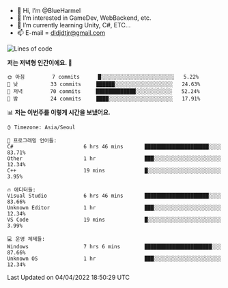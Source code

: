- 👋 Hi, I’m @BlueHarmel
- 👀 I’m interested in GameDev, WebBackend, etc.
- 🌱 I’m currently learning Unity, C#, ETC...
- 📫 E-mail = dldjdtjr@gmail.com
  <!--START_SECTION:waka-->
![Lines of code](https://img.shields.io/badge/%EC%A0%80%EB%8A%94%20%EC%97%AC%ED%83%9C%EA%B9%8C%EC%A7%80%20-275%20Thousand%20%EC%A4%84%EC%9D%98%20%EC%BD%94%EB%93%9C%EB%A5%BC%20%EC%9E%91%EC%84%B1%ED%96%88%EC%96%B4%EC%9A%94.-blue)

**저는 저녁형 인간이에요. 🦉** 

```text
🌞 아침         7 commits      █░░░░░░░░░░░░░░░░░░░░░░░░   5.22% 
🌆 낮　         33 commits     ██████░░░░░░░░░░░░░░░░░░░   24.63% 
🌃 저녁         70 commits     █████████████░░░░░░░░░░░░   52.24% 
🌙 밤　         24 commits     ████░░░░░░░░░░░░░░░░░░░░░   17.91%

```


📊 **저는 이번주를 이렇게 시간을 보냈어요.** 

```text
⌚︎ Timezone: Asia/Seoul

💬 프로그래밍 언어들: 
C#                       6 hrs 46 mins       █████████████████████░░░░   83.71% 
Other                    1 hr                ███░░░░░░░░░░░░░░░░░░░░░░   12.34% 
C++                      19 mins             █░░░░░░░░░░░░░░░░░░░░░░░░   3.95%

🔥 에디터들: 
Visual Studio            6 hrs 46 mins       █████████████████████░░░░   83.66% 
Unknown Editor           1 hr                ███░░░░░░░░░░░░░░░░░░░░░░   12.34% 
VS Code                  19 mins             █░░░░░░░░░░░░░░░░░░░░░░░░   3.99%

💻 운영 체제들: 
Windows                  7 hrs 6 mins        ██████████████████████░░░   87.66% 
Unknown OS               1 hr                ███░░░░░░░░░░░░░░░░░░░░░░   12.34%

```


 Last Updated on 04/04/2022 18:50:29 UTC
<!--END_SECTION:waka-->
<!---
BlueHarmel/BlueHarmel is a ✨ special ✨ repository because its `README.md` (this file) appears on your GitHub profile.
You can click the Preview link to take a look at your changes.
--->

